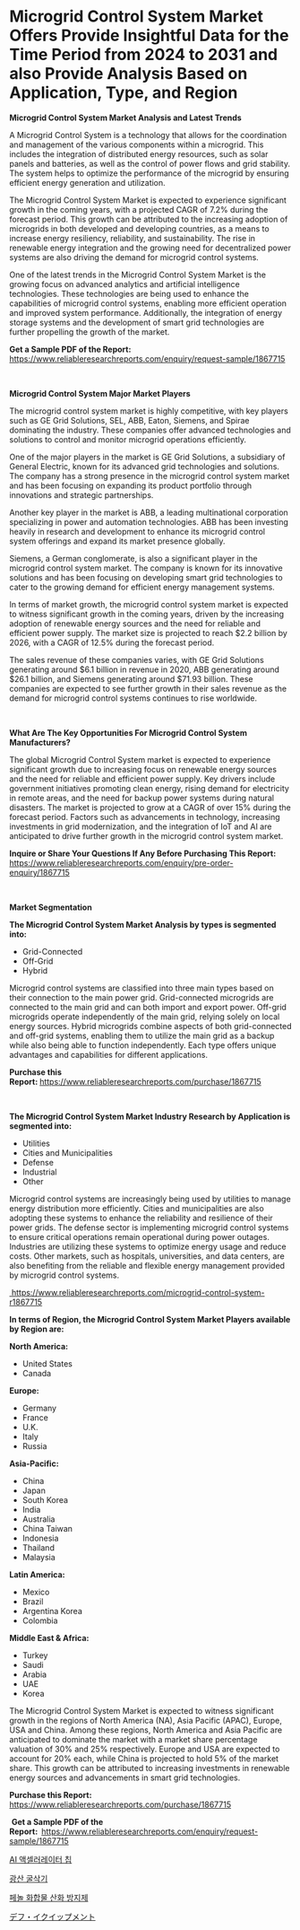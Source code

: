 <p><h1>Microgrid Control System Market Offers Provide Insightful Data for the Time Period from 2024 to 2031 and also Provide Analysis Based on Application, Type, and Region</h1></p><p><strong>Microgrid Control System Market Analysis and Latest Trends</strong></p>
<p><p>A Microgrid Control System is a technology that allows for the coordination and management of the various components within a microgrid. This includes the integration of distributed energy resources, such as solar panels and batteries, as well as the control of power flows and grid stability. The system helps to optimize the performance of the microgrid by ensuring efficient energy generation and utilization.</p><p>The Microgrid Control System Market is expected to experience significant growth in the coming years, with a projected CAGR of 7.2% during the forecast period. This growth can be attributed to the increasing adoption of microgrids in both developed and developing countries, as a means to increase energy resiliency, reliability, and sustainability. The rise in renewable energy integration and the growing need for decentralized power systems are also driving the demand for microgrid control systems.</p><p>One of the latest trends in the Microgrid Control System Market is the growing focus on advanced analytics and artificial intelligence technologies. These technologies are being used to enhance the capabilities of microgrid control systems, enabling more efficient operation and improved system performance. Additionally, the integration of energy storage systems and the development of smart grid technologies are further propelling the growth of the market.</p></p>
<p><strong>Get a Sample PDF of the Report:&nbsp;</strong> <a href="https://www.reliableresearchreports.com/enquiry/request-sample/1867715">https://www.reliableresearchreports.com/enquiry/request-sample/1867715</a></p>
<p>&nbsp;</p>
<p><strong>Microgrid Control System Major Market Players</strong></p>
<p><p>The microgrid control system market is highly competitive, with key players such as GE Grid Solutions, SEL, ABB, Eaton, Siemens, and Spirae dominating the industry. These companies offer advanced technologies and solutions to control and monitor microgrid operations efficiently.</p><p>One of the major players in the market is GE Grid Solutions, a subsidiary of General Electric, known for its advanced grid technologies and solutions. The company has a strong presence in the microgrid control system market and has been focusing on expanding its product portfolio through innovations and strategic partnerships.</p><p>Another key player in the market is ABB, a leading multinational corporation specializing in power and automation technologies. ABB has been investing heavily in research and development to enhance its microgrid control system offerings and expand its market presence globally.</p><p>Siemens, a German conglomerate, is also a significant player in the microgrid control system market. The company is known for its innovative solutions and has been focusing on developing smart grid technologies to cater to the growing demand for efficient energy management systems.</p><p>In terms of market growth, the microgrid control system market is expected to witness significant growth in the coming years, driven by the increasing adoption of renewable energy sources and the need for reliable and efficient power supply. The market size is projected to reach $2.2 billion by 2026, with a CAGR of 12.5% during the forecast period.</p><p>The sales revenue of these companies varies, with GE Grid Solutions generating around $6.1 billion in revenue in 2020, ABB generating around $26.1 billion, and Siemens generating around $71.93 billion. These companies are expected to see further growth in their sales revenue as the demand for microgrid control systems continues to rise worldwide.</p></p>
<p>&nbsp;</p>
<p><strong>What Are The Key Opportunities For Microgrid Control System Manufacturers?</strong></p>
<p><p>The global Microgrid Control System market is expected to experience significant growth due to increasing focus on renewable energy sources and the need for reliable and efficient power supply. Key drivers include government initiatives promoting clean energy, rising demand for electricity in remote areas, and the need for backup power systems during natural disasters. The market is projected to grow at a CAGR of over 15% during the forecast period. Factors such as advancements in technology, increasing investments in grid modernization, and the integration of IoT and AI are anticipated to drive further growth in the microgrid control system market.</p></p>
<p><strong>Inquire or Share Your Questions If Any Before Purchasing This Report:</strong> <a href="https://www.reliableresearchreports.com/enquiry/pre-order-enquiry/1867715">https://www.reliableresearchreports.com/enquiry/pre-order-enquiry/1867715</a></p>
<p>&nbsp;</p>
<p><strong>Market Segmentation</strong></p>
<p><strong>The Microgrid Control System Market Analysis by types is segmented into:</strong></p>
<p><ul><li>Grid-Connected</li><li>Off-Grid</li><li>Hybrid</li></ul></p>
<p><p>Microgrid control systems are classified into three main types based on their connection to the main power grid. Grid-connected microgrids are connected to the main grid and can both import and export power. Off-grid microgrids operate independently of the main grid, relying solely on local energy sources. Hybrid microgrids combine aspects of both grid-connected and off-grid systems, enabling them to utilize the main grid as a backup while also being able to function independently. Each type offers unique advantages and capabilities for different applications.</p></p>
<p><strong>Purchase this Report:&nbsp;</strong><a href="https://www.reliableresearchreports.com/purchase/1867715">https://www.reliableresearchreports.com/purchase/1867715</a></p>
<p>&nbsp;</p>
<p><strong>The Microgrid Control System Market Industry Research by Application is segmented into:</strong></p>
<p><ul><li>Utilities</li><li>Cities and Municipalities</li><li>Defense</li><li>Industrial</li><li>Other</li></ul></p>
<p><p>Microgrid control systems are increasingly being used by utilities to manage energy distribution more efficiently. Cities and municipalities are also adopting these systems to enhance the reliability and resilience of their power grids. The defense sector is implementing microgrid control systems to ensure critical operations remain operational during power outages. Industries are utilizing these systems to optimize energy usage and reduce costs. Other markets, such as hospitals, universities, and data centers, are also benefiting from the reliable and flexible energy management provided by microgrid control systems.</p></p>
<p><a href="https://www.reliableresearchreports.com/microgrid-control-system-r1867715">&nbsp;https://www.reliableresearchreports.com/microgrid-control-system-r1867715</a></p>
<p><strong>In terms of Region, the Microgrid Control System Market Players available by Region are:</strong></p>
<p>
    <p> <strong> North America: </strong>
        <ul>
            <li>United States</li>
            <li>Canada</li>
        </ul>
        </p> 
    <p> <strong> Europe: </strong>
        <ul>
            <li>Germany</li>
            <li>France</li>
            <li>U.K.</li>
            <li>Italy</li>
            <li>Russia</li>
        </ul>
        </p> 
    <p> <strong> Asia-Pacific: </strong>
        <ul>
            <li>China</li>
            <li>Japan</li>
            <li>South Korea</li>
            <li>India</li>
            <li>Australia</li>
            <li>China Taiwan</li>
            <li>Indonesia</li>
            <li>Thailand</li>
            <li>Malaysia</li>
        </ul>
        </p> 
    <p> <strong> Latin America: </strong>
        <ul>
            <li>Mexico</li>
            <li>Brazil</li>
            <li>Argentina Korea</li>
            <li>Colombia</li>
        </ul>
        </p> 
    <p> <strong> Middle East & Africa: </strong>
        <ul>
            <li>Turkey</li>
            <li>Saudi</li>
            <li>Arabia</li>
            <li>UAE</li>
            <li>Korea</li>
        </ul>
    </p>
    </p>
<p><p>The Microgrid Control System Market is expected to witness significant growth in the regions of North America (NA), Asia Pacific (APAC), Europe, USA and China. Among these regions, North America and Asia Pacific are anticipated to dominate the market with a market share percentage valuation of 30% and 25% respectively. Europe and USA are expected to account for 20% each, while China is projected to hold 5% of the market share. This growth can be attributed to increasing investments in renewable energy sources and advancements in smart grid technologies.</p></p>
<p><strong>Purchase this Report: </strong><a href="https://www.reliableresearchreports.com/purchase/1867715">https://www.reliableresearchreports.com/purchase/1867715</a></p>
<p>&nbsp;<strong>Get a Sample PDF of the Report:&nbsp;&nbsp;</strong><a href="https://www.reliableresearchreports.com/enquiry/request-sample/1867715">https://www.reliableresearchreports.com/enquiry/request-sample/1867715</a></p>
<p><strong></strong></p>
<p><p><a href="https://medium.com/@fosterfahey1971/2024%EB%85%84%EB%B6%80%ED%84%B0-2031%EB%85%84%EA%B9%8C%EC%A7%80%EC%9D%98-ai-%EA%B0%80%EC%86%8D%ED%99%94-%EC%B9%A9-%EC%8B%9C%EC%9E%A5-%EB%B6%84%EC%84%9D-%EB%B0%8F-%EA%B7%9C%EB%AA%A8-%EC%98%88%EC%B8%A1-3ea0b427ebfc">AI 액셀러레이터 칩</a></p><p><a href="https://medium.com/@ethawolf/%EA%B4%91%EC%82%B0-%EA%B5%B4%EC%B0%A9%EA%B8%B0-%EC%8B%9C%EC%9E%A5-%EC%9D%B8%EC%82%AC%EC%9D%B4%ED%8A%B8-%EC%8B%9C%EC%9E%A5-%EB%8F%99%ED%96%A5-%EC%84%B1%EC%9E%A5-2024%EB%85%84%EB%B6%80%ED%84%B0-2031%EB%85%84%EA%B9%8C%EC%A7%80-%EC%98%88%EC%B8%A1-d5feefa6989f">광산 굴삭기</a></p><p><a href="https://github.com/Madalyell456456/Market-Research-Report-List-1/blob/main/749265129815.md">페놀 화합물 산화 방지제</a></p><p><a href="https://medium.com/@aurelianghideanu2022/def%E8%A3%85%E5%82%99%E5%B8%82%E5%A0%B4%E3%82%B7%E3%82%A7%E3%82%A2%E3%81%AE%E9%80%B2%E5%8C%96%E3%81%A8%E5%B8%82%E5%A0%B4%E6%88%90%E9%95%B7%E3%83%88%E3%83%AC%E3%83%B3%E3%83%892024-2031-04242fed9381">デフ・イクイップメント</a></p></p>